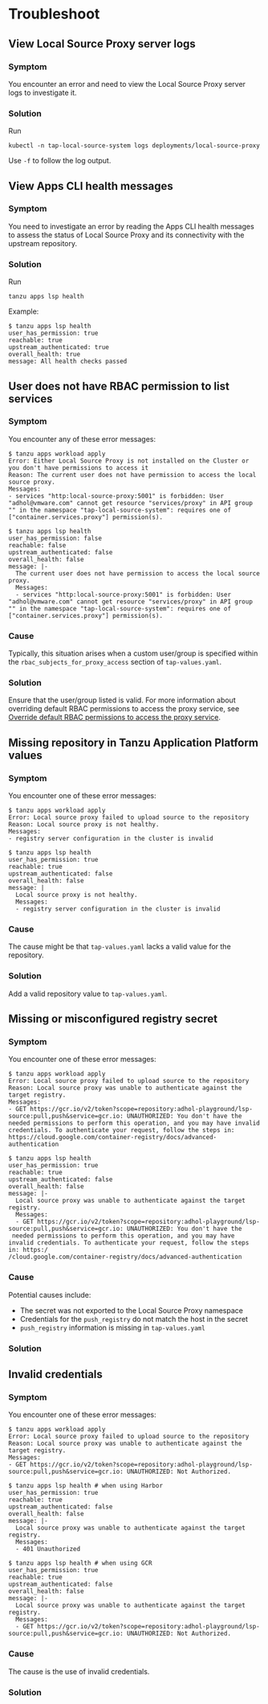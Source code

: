 # Troubleshoot

## <a id="view-lsp-server-logs"></a> View Local Source Proxy server logs

### Symptom

You encounter an error and need to view the Local Source Proxy server logs to investigate it.

### Solution

Run

```console
kubectl -n tap-local-source-system logs deployments/local-source-proxy
```

Use `-f` to follow the log output.

## <a id="view-apps-cli-health"></a> View Apps CLI health messages

### Symptom

You need to investigate an error by reading the Apps CLI health messages to assess the status of
Local Source Proxy and its connectivity with the upstream repository.

### Solution

Run

```console
tanzu apps lsp health
```

Example:

```console
$ tanzu apps lsp health
user_has_permission: true
reachable: true
upstream_authenticated: true
overall_health: true
message: All health checks passed
```

## <a id="lacks-rbac-to-lst-srvcs"></a> User does not have RBAC permission to list services

### Symptom

You encounter any of these error messages:

```console
$ tanzu apps workload apply
Error: Either Local Source Proxy is not installed on the Cluster or you don't have permissions to access it
Reason: The current user does not have permission to access the local source proxy.
Messages:
- services "http:local-source-proxy:5001" is forbidden: User "adhol@vmware.com" cannot get resource "services/proxy" in API group "" in the namespace "tap-local-source-system": requires one of ["container.services.proxy"] permission(s).
```

```console
$ tanzu apps lsp health
user_has_permission: false
reachable: false
upstream_authenticated: false
overall_health: false
message: |-
  The current user does not have permission to access the local source proxy.
  Messages:
  - services "http:local-source-proxy:5001" is forbidden: User "adhol@vmware.com" cannot get resource "services/proxy" in API group "" in the namespace "tap-local-source-system": requires one of ["container.services.proxy"] permission(s).
```

### Cause

Typically, this situation arises when a custom user/group is specified within the
`rbac_subjects_for_proxy_access` section of `tap-values.yaml`.

### Solution

Ensure that the user/group listed is valid. For more information about overriding default RBAC
permissions to access the proxy service, see
[Override default RBAC permissions to access the proxy service](install.hbs.md#override-dflt-rbac).

## <a id="missing-tap-values"></a> Missing repository in Tanzu Application Platform values

### Symptom

You encounter one of these error messages:

```console
$ tanzu apps workload apply
Error: Local source proxy failed to upload source to the repository
Reason: Local source proxy is not healthy.
Messages:
- registry server configuration in the cluster is invalid
```

```console
$ tanzu apps lsp health
user_has_permission: true
reachable: true
upstream_authenticated: false
overall_health: false
message: |
  Local source proxy is not healthy.
  Messages:
  - registry server configuration in the cluster is invalid
```

### Cause

The cause might be that `tap-values.yaml` lacks a valid value for the repository.

### Solution

Add a valid repository value to `tap-values.yaml`.
<!-- And restart? Needs more detail. -->

## <a id="miscofig-reg-secret"></a> Missing or misconfigured registry secret

### Symptom

You encounter one of these error messages:

```console
$ tanzu apps workload apply
Error: Local source proxy failed to upload source to the repository
Reason: Local source proxy was unable to authenticate against the target registry.
Messages:
- GET https://gcr.io/v2/token?scope=repository:adhol-playground/lsp-source:pull,push&service=gcr.io: UNAUTHORIZED: You don't have the needed permissions to perform this operation, and you may have invalid credentials. To authenticate your request, follow the steps in: https://cloud.google.com/container-registry/docs/advanced-authentication
```

```console
$ tanzu apps lsp health
user_has_permission: true
reachable: true
upstream_authenticated: false
overall_health: false
message: |-
  Local source proxy was unable to authenticate against the target registry.
  Messages:
  - GET https://gcr.io/v2/token?scope=repository:adhol-playground/lsp-source:pull,push&service=gcr.io: UNAUTHORIZED: You don't have the
 needed permissions to perform this operation, and you may have invalid credentials. To authenticate your request, follow the steps in: https:/
/cloud.google.com/container-registry/docs/advanced-authentication
```

### Cause

Potential causes include:

- The secret was not exported to the Local Source Proxy namespace
- Credentials for the `push_registry` do not match the host in the secret
- `push_registry` information is missing in `tap-values.yaml`

### Solution

<!-- Missing -->

## <a id="invalid-creds"></a> Invalid credentials

### Symptom

You encounter one of these error messages:

```console
$ tanzu apps workload apply
Error: Local source proxy failed to upload source to the repository
Reason: Local source proxy was unable to authenticate against the target registry.
Messages:
- GET https://gcr.io/v2/token?scope=repository:adhol-playground/lsp-source:pull,push&service=gcr.io: UNAUTHORIZED: Not Authorized.
```

```console
$ tanzu apps lsp health # when using Harbor
user_has_permission: true
reachable: true
upstream_authenticated: false
overall_health: false
message: |-
  Local source proxy was unable to authenticate against the target registry.
  Messages:
  - 401 Unauthorized
```

```console
$ tanzu apps lsp health # when using GCR
user_has_permission: true
reachable: true
upstream_authenticated: false
overall_health: false
message: |-
  Local source proxy was unable to authenticate against the target registry.
  Messages:
  - GET https://gcr.io/v2/token?scope=repository:adhol-playground/lsp-source:pull,push&service=gcr.io: UNAUTHORIZED: Not Authorized.
```

### Cause

The cause is the use of invalid credentials.

### Solution

<!-- Missing -->